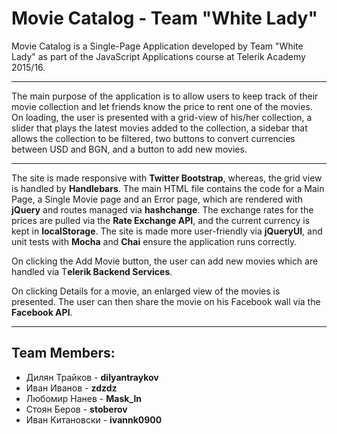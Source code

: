 Movie Catalog - Team "White Lady"
=============
Movie Catalog is a Single-Page Application developed by Team "White Lady" as part of the JavaScript Applications course at Telerik Academy 2015/16.

----------

The main purpose of the application is to allow users to keep track of their movie collection and let friends know the price to rent one of the movies. On loading, the user is presented with a grid-view of his/her collection, a slider that plays the latest movies added to the collection, a sidebar that allows the collection to be filtered, two buttons to convert currencies between USD and BGN, and a button to add new movies.

----------

The site is made responsive with **Twitter Bootstrap**, whereas, the grid view is handled by **Handlebars**. The main HTML file contains the code for a Main Page, a Single Movie page and an Error page, which are rendered with **jQuery** and routes managed via **hashchange**. The exchange rates for the prices are pulled via the **Rate Exchange API**, and the current currency is kept in **localStorage**. The site is made more user-friendly via **jQueryUI**, and unit tests with **Mocha** and **Chai** ensure the application runs correctly.

On clicking the Add Movie button, the user can add new movies which are handled via T**elerik Backend Services**. 

On clicking Details for a movie, an enlarged view of the movies is presented. The user can then share the movie on his Facebook wall via the **Facebook API**.

----------

Team Members:
-------------
 - Дилян Трайков - **dilyantraykov**
 - Иван Иванов - **zdzdz**
 - Любомир Нанев - **Mask_ln**
 - Стоян Беров - **stoberov**
 - Иван Китановски - **ivannk0900**